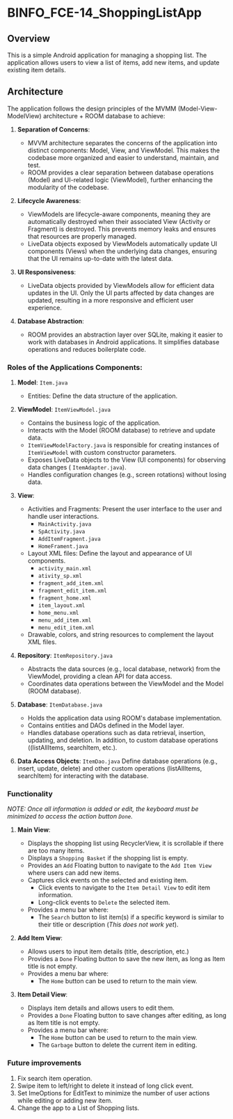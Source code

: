 # BINFO_FCE-14_ShoppingListApp

## Overview
This is a simple Android application for managing a shopping list. The application allows users to view a list of items, add new items, and update existing item details.

## Architecture
The application follows the design principles of the MVMM (Model-View-ModelView) architecture + ROOM database to achieve:

1. **Separation of Concerns**:
   - MVVM architecture separates the concerns of the application into distinct components: Model, View, and ViewModel. This makes the codebase more organized and easier to understand, maintain, and test.
   - ROOM provides a clear separation between database operations (Model) and UI-related logic (ViewModel), further enhancing the modularity of the codebase.

3. **Lifecycle Awareness**:
   - ViewModels are lifecycle-aware components, meaning they are automatically destroyed when their associated View (Activity or Fragment) is destroyed. This prevents memory leaks and ensures that resources are properly managed.
   - LiveData objects exposed by ViewModels automatically update UI components (Views) when the underlying data changes, ensuring that the UI remains up-to-date with the latest data.

4. **UI Responsiveness**:
   - LiveData objects provided by ViewModels allow for efficient data updates in the UI. Only the UI parts affected by data changes are updated, resulting in a more responsive and efficient user experience.

5. **Database Abstraction**:
   - ROOM provides an abstraction layer over SQLite, making it easier to work with databases in Android applications. It simplifies database operations and reduces boilerplate code.

### Roles of the Applications Components:

1. **Model**: `Item.java`
   - Entities: Define the data structure of the application.

2. **ViewModel**: `ItemViewModel.java`
   - Contains the business logic of the application.
   - Interacts with the Model (ROOM database) to retrieve and update data.
   - `ItemViewModelFactory.java` is responsible for creating instances of `ItemViewModel` with custom constructor parameters.
   - Exposes LiveData objects to the View (UI components) for observing data changes ( `ItemAdapter.java`).
   - Handles configuration changes (e.g., screen rotations) without losing data.

3. **View**:
   - Activities and Fragments: Present the user interface to the user and handle user interactions.
      - `MainActivity.java`
      - `SpActivity.java`
      - `AddItemFragment.java`
      - `HomeFrament.java`
   - Layout XML files: Define the layout and appearance of UI components.
      - `activity_main.xml`
      - `ativity_sp.xml`
      - `fragment_add_item.xml`
      - `fragment_edit_item.xml`
      - `fragment_home.xml`
      - `item_layout.xml`
      - `home_menu.xml`
      - `menu_add_item.xml`
      - `menu_edit_item.xml`
   - Drawable, colors, and string resources to complement the layout XML files.

4. **Repository**: `ItemRepository.java`
   - Abstracts the data sources (e.g., local database, network) from the ViewModel, providing a clean API for data access.
   - Coordinates data operations between the ViewModel and the Model (ROOM database).

5. **Database**: `ItemDatabase.java`
   - Holds the application data using ROOM's database implementation.
   - Contains entities and DAOs defined in the Model layer.
   - Handles database operations such as data retrieval, insertion, updating, and deletion. In addition, to custom database operations ((listAllItems, searchItem, etc.).
  
6. **Data Access Objects**: `ItemDao.java`
   Define database operations (e.g., insert, update, delete) and other custom operations (listAllItems, searchItem) for interacting with the database.


### Functionality
_NOTE: Once all information is added or edit, the keyboard must be minimized to access the action button `Done`._

1. **Main View**:
     - Displays the shopping list using RecyclerView, it is scrollable if there are too many items.
     - Displays a `Shopping Basket` if the shopping list is empty.
     - Provides an `Add` Floating button to navigate to the `Add Item View` where users can add new items.
     - Captures click events on the selected and existing item.
        - Click events to navigate to the `Item Detail View` to edit item information.
        - Long-click events to `Delete` the selected item.
     - Provides a menu bar where:
        - The `Search` button to list item(s) if a specific keyword is similar to their title or description (_This does not work yet_).

2. **Add Item View**:
     - Allows users to input item details (title, description, etc.)
     - Provides a `Done` Floating button to save the new item, as long as Item title is not empty.
     - Provides a menu bar where:
        - The `Home` button can be used to return to the main view.

3. **Item Detail View**:
     - Displays item details and allows users to edit them.
     - Provides a `Done` Floating button to save changes after editing, as long as Item title is not empty.
     - Provides a menu bar where:
        - The `Home` button can be used to return to the main view.
        - The `Garbage` button to delete the current item in editing.

### Future improvements

1. Fix search item operation.
2. Swipe item to left/right to delete it instead of long click event.
3. Set ImeOptions for EditText to minimize the number of user actions while editing or adding new item. 
4. Change the app to a List of Shopping lists.

